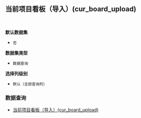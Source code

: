 ## 当前项目看板（导入）(cur_board_upload) <!-- {docsify-ignore-all} -->



<br>
<p class="panel-title"><b>默认数据集</b></p>

* `否`

<p class="panel-title"><b>数据集类型</b></p>

* `数据查询`

<p class="panel-title"><b>选择列级别</b></p>

* `默认（全部查询列）`




### 数据查询
  * [当前项目看板（导入）(cur_board_upload)](module/ProjMgmt/board/query/cur_board_upload)
